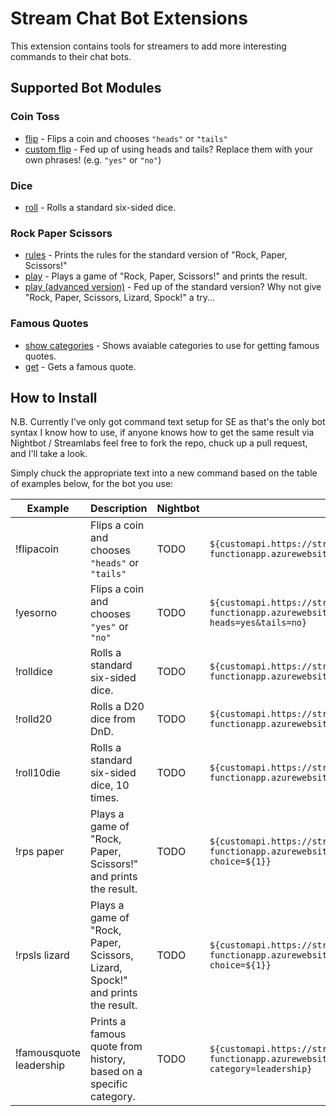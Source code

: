 # Stream Chat Bot Extensions
This extension contains tools for streamers to add more interesting commands to their chat bots.



## Supported Bot Modules

### Coin Toss
 - [flip](https://stream-chat-bot-extensions-functionapp.azurewebsites.net/api/cointoss/flip) - Flips a coin and chooses `"heads"` or `"tails"`
 - [custom flip](https://stream-chat-bot-extensions-functionapp.azurewebsites.net/api/cointoss/customflip?heads=yes&tails=no) - Fed up of using heads and tails? Replace them with your own phrases! (e.g. `"yes"` or `"no"`)

### Dice
 - [roll](https://stream-chat-bot-extensions-functionapp.azurewebsites.net/api/dice/roll) - Rolls a standard six-sided dice.

### Rock Paper Scissors
 - [rules](https://stream-chat-bot-extensions-functionapp.azurewebsites.net/api/rockpaperscissors/rules) - Prints the rules for the standard version of "Rock, Paper, Scissors!"
 - [play](https://stream-chat-bot-extensions-functionapp.azurewebsites.net/api/rockpaperscissors/play) - Plays a game of "Rock, Paper, Scissors!" and prints the result.
 - [play (advanced version)](https://stream-chat-bot-extensions-functionapp.azurewebsites.net/api/rockpaperscissorslizardspock/play) - Fed up of the standard version? Why not give "Rock, Paper, Scissors, Lizard, Spock!" a try...

### Famous Quotes
 - [show categories](https://stream-chat-bot-extensions-functionapp.azurewebsites.net/api/famousquotes/showcategories) - Shows avaiable categories to use for getting famous quotes.
 - [get](https://stream-chat-bot-extensions-functionapp.azurewebsites.net/api/famousquotes/get) - Gets a famous quote.



## How to Install

N.B. Currently I've only got command text setup for SE as that's the only bot syntax I know how to use, if anyone knows how to get the same result via Nightbot / Streamlabs feel free to fork the repo, chuck up a pull request, and I'll take a look.

Simply chuck the appropriate text into a new command based on the table of examples below, for the bot you use:

| Example                 | Description                                                                    | Nightbot | StreamElements                                                                                                                    | Streamlabs |
|-------------------------|--------------------------------------------------------------------------------|----------|-----------------------------------------------------------------------------------------------------------------------------------|------------|
| !flipacoin              | Flips a coin and chooses `"heads"` or `"tails"`                                | TODO     | `${customapi.https://stream-chat-bot-extensions-functionapp.azurewebsites.net/api/cointoss/flip}`                                 | TODO       |
| !yesorno                | Flips a coin and chooses `"yes"` or `"no"`                                     | TODO     | `${customapi.https://stream-chat-bot-extensions-functionapp.azurewebsites.net/api/cointoss/customflip?heads=yes&tails=no}`        | TODO       |
| !rolldice               | Rolls a standard six-sided dice.                                               | TODO     | `${customapi.https://stream-chat-bot-extensions-functionapp.azurewebsites.net/api/dice/roll}`                                     | TODO       |
| !rolld20                | Rolls a D20 dice from DnD.                                                     | TODO     | `${customapi.https://stream-chat-bot-extensions-functionapp.azurewebsites.net/api/dice/roll?min=1&max=20}`                        | TODO       |
| !roll10die              | Rolls a standard six-sided dice, 10 times.                                     | TODO     | `${customapi.https://stream-chat-bot-extensions-functionapp.azurewebsites.net/api/dice/roll?amount_to_roll=10}`                   | TODO       |
| !rps paper              | Plays a game of "Rock, Paper, Scissors!" and prints the result.                | TODO     | `${customapi.https://stream-chat-bot-extensions-functionapp.azurewebsites.net/api/rockpaperscissors/play?choice=${1}}`            | TODO       |
| !rpsls lizard           | Plays a game of "Rock, Paper, Scissors, Lizard, Spock!" and prints the result. | TODO     | `${customapi.https://stream-chat-bot-extensions-functionapp.azurewebsites.net/api/rockpaperscissorslizardspock/play?choice=${1}}` | TODO       |
| !famousquote leadership | Prints a famous quote from history, based on a specific category.              | TODO     | `${customapi.https://stream-chat-bot-extensions-functionapp.azurewebsites.net/api/famousquotes/get?category=leadership}`          | TODO       |